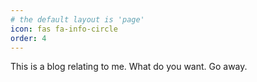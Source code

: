 ```yaml
---
# the default layout is 'page'
icon: fas fa-info-circle
order: 4
---
```


This is a blog relating to me. What do you want. Go away.